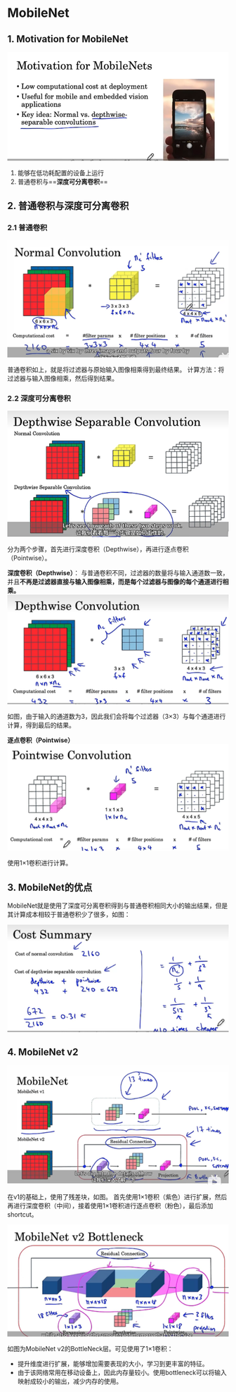 # MobileNet

## 1. Motivation for MobileNet

![image-20230611120258305](assets/image-20230611120258305.png)

1. 能够在低功耗配置的设备上运行
2. 普通卷积与==**深度可分离卷积**==

## 2. 普通卷积与深度可分离卷积

### 2.1 普通卷积

![image-20230612094305703](assets/image-20230612094305703.png)

普通卷积如上，就是将过滤器与原始输入图像相乘得到最终结果。
计算方法：将过滤器与输入图像相乘，然后得到结果。

### 2.2 深度可分离卷积

![image-20230612094829488](assets/image-20230612094829488.png)

分为两个步骤，首先进行深度卷积（Depthwise），再进行逐点卷积（Pointwise）。

**深度卷积（Depthwise）**：
与普通卷积不同，过滤器的数量将与输入通道数一致，并且**不再是过滤器直接与输入图像相乘，而是每个过滤器与图像的每个通道进行相乘。**
![image-20230612095456432](assets/image-20230612095456432.png)

如图，由于输入的通道数为3，因此我们会将每个过滤器（3×3）与每个通道进行计算，得到最后的结果。



**逐点卷积（Pointwise）**
![image-20230612102229330](assets/image-20230612102229330.png)

使用1×1卷积进行计算。

## 3. MobileNet的优点

MobileNet就是使用了深度可分离卷积得到与普通卷积相同大小的输出结果，但是其计算成本相较于普通卷积少了很多，如图：

![image-20230612102658111](assets/image-20230612102658111.png)

## 4. MobileNet v2

![image-20230612104809043](assets/image-20230612104809043.png)

在v1的基础上，使用了残差块，如图。
首先使用1×1卷积（紫色）进行扩展，然后再进行深度卷积（中间），接着使用1×1卷积进行逐点卷积（粉色），最后添加shortcut。

![image-20230612105658275](assets/image-20230612105658275.png)

如图为MobileNet v2的BottleNeck层。可见使用了1×1卷积：

- 提升维度进行扩展，能够增加需要表现的大小，学习到更丰富的特征。
- 由于该网络常用在移动设备上，因此内存量较小。使用bottleneck可以将输入映射成较小的输出，减少内存的使用。



